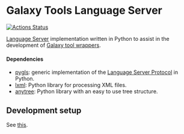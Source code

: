 # Galaxy Tools Language Server
[![Actions Status](https://github.com/davelopez/galaxy-tools-extension/workflows/CI/badge.svg)](https://github.com/davelopez/galaxy-tools-extension/actions)

[Language Server](https://microsoft.github.io/language-server-protocol/) implementation written in Python to assist in the development of [Galaxy tool wrappers](https://docs.galaxyproject.org/en/latest/dev/schema.html).

#### Dependencies
* [pygls](https://github.com/openlawlibrary/pygls): generic implementation of the [Language Server Protocol](https://microsoft.github.io/language-server-protocol/specification) in Python.
* [lxml](https://lxml.de/index.html): Python library for processing XML files.
* [anytree](https://github.com/c0fec0de/anytree): Python library with an easy to use tree structure.


## Development setup
See [this](https://github.com/davelopez/galaxy-tools-extension/blob/master/README.md#development-setup).
